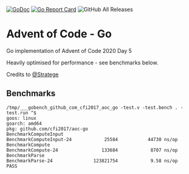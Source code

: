 [![GoDoc](https://godoc.org/github.com/cfi2017/aoc-go?status.svg)](https://godoc.org/github.com/cfi2017/bl3-save)
[![Go Report Card](https://goreportcard.com/badge/github.com/cfi2017/aoc-go)](https://goreportcard.com/report/github.com/cfi2017/bl3-save)
![GitHub All Releases](https://img.shields.io/github/downloads/cfi2017/aoc-go/total)

# Advent of Code - Go

Go implementation of Advent of Code 2020 Day 5

Heavily optimised for performance - see benchmarks below.

Credits to [@Stratege](https://github.com/Stratege)

## Benchmarks
```
/tmp/___gobench_github_com_cfi2017_aoc_go -test.v -test.bench . -test.run ^$
goos: linux
goarch: amd64
pkg: github.com/cfi2017/aoc-go
BenchmarkComputeInput
BenchmarkComputeInput-24    	    25584	        44730 ns/op
BenchmarkCompute
BenchmarkCompute-24         	   133684	         8707 ns/op
BenchmarkParse
BenchmarkParse-24           	123821754	         9.58 ns/op
PASS
```